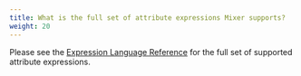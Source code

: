 ```yaml
---
title: What is the full set of attribute expressions Mixer supports?
weight: 20
---
```


Please see the [Expression Language
Reference](/pt-br/docs/reference/config/policy-and-telemetry/expression-language/) for
the full set of supported attribute expressions.
